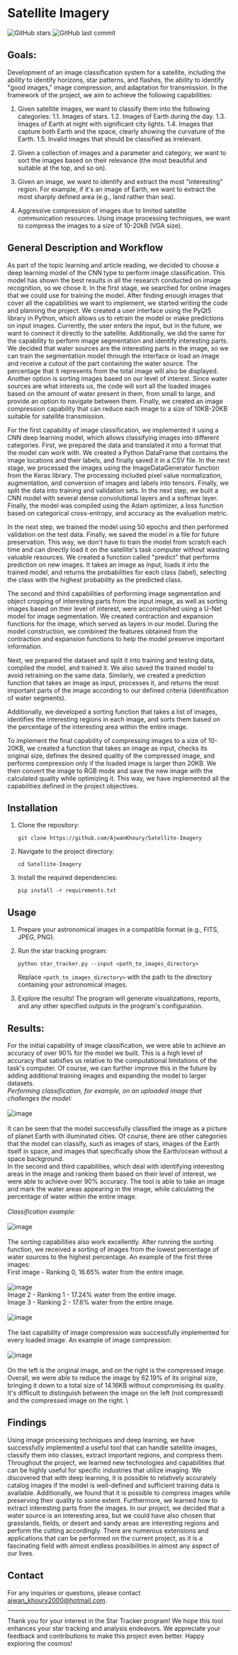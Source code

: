 # Satellite Imagery

![GitHub stars](https://img.shields.io/github/stars/AjwanKhoury/Satellite-Imagery?style=social) ![GitHub last commit](https://img.shields.io/github/last-commit/AjwanKhoury/Satellite-Imagery)

## Goals:
Development of an image classification system for a satellite, including the ability to identify horizons, star patterns, and flashes, the ability to identify "good images," image compression, and adaptation for transmission. In the framework of the project, we aim to achieve the following capabilities:

1. Given satellite images, we want to classify them into the following categories:
   1.1. Images of stars.
   1.2. Images of Earth during the day.
   1.3. Images of Earth at night with significant city lights.
   1.4. Images that capture both Earth and the space, clearly showing the curvature of the Earth.
   1.5. Invalid images that should be classified as irrelevant.

2. Given a collection of images and a parameter and category, we want to sort the images based on their relevance (the most beautiful and suitable at the top, and so on).

3. Given an image, we want to identify and extract the most "interesting" region. For example, if it's an image of Earth, we want to extract the most sharply defined area (e.g., land rather than sea).

4. Aggressive compression of images due to limited satellite communication resources. Using image processing techniques, we want to compress the images to a size of 10-20kB (VGA size).

## General Description and Workflow
As part of the topic learning and article reading, we decided to choose a deep learning model of the CNN type to perform image classification. This model has shown the best results in all the research conducted on image recognition, so we chose it. In the first stage, we searched for online images that we could use for training the model. After finding enough images that cover all the capabilities we want to implement, we started writing the code and planning the project. We created a user interface using the PyQt5 library in Python, which allows us to retrain the model or make predictions on input images. Currently, the user enters the input, but in the future, we want to connect it directly to the satellite. Additionally, we did the same for the capability to perform image segmentation and identify interesting parts. We decided that water sources are the interesting parts in the image, so we can train the segmentation model through the interface or load an image and receive a cutout of the part containing the water source. The percentage that it represents from the total image will also be displayed. Another option is sorting images based on our level of interest. Since water sources are what interests us, the code will sort all the loaded images based on the amount of water present in them, from small to large, and provide an option to navigate between them. Finally, we created an image compression capability that can reduce each image to a size of 10KB-20KB suitable for satellite transmission.

For the first capability of image classification, we implemented it using a CNN deep learning model, which allows classifying images into different categories. First, we prepared the data and translated it into a format that the model can work with. We created a Python DataFrame that contains the image locations and their labels, and finally saved it in a CSV file. In the next stage, we processed the images using the ImageDataGenerator function from the Keras library. The processing included pixel value normalization, augmentation, and conversion of images and labels into tensors. Finally, we split the data into training and validation sets. In the next step, we built a CNN model with several dense convolutional layers and a softmax layer. Finally, the model was compiled using the Adam optimizer, a loss function based on categorical cross-entropy, and accuracy as the evaluation metric.

In the next step, we trained the model using 50 epochs and then performed validation on the test data. Finally, we saved the model in a file for future preservation. This way, we don't have to train the model from scratch each time and can directly load it on the satellite's task computer without wasting valuable resources. We created a function called "predict" that performs prediction on new images. It takes an image as input, loads it into the trained model, and returns the probabilities for each class (label), selecting the class with the highest probability as the predicted class.

The second and third capabilities of performing image segmentation and object cropping of interesting parts from the input image, as well as sorting images based on their level of interest, were accomplished using a U-Net model for image segmentation. We created contraction and expansion functions for the image, which served as layers in our model. During the model construction, we combined the features obtained from the contraction and expansion functions to help the model preserve important information. 

Next, we prepared the dataset and split it into training and testing data, compiled the model, and trained it. We also saved the trained model to avoid retraining on the same data. Similarly, we created a prediction function that takes an image as input, processes it, and returns the most important parts of the image according to our defined criteria (identification of water segments).

Additionally, we developed a sorting function that takes a list of images, identifies the interesting regions in each image, and sorts them based on the percentage of the interesting area within the entire image.

To implement the final capability of compressing images to a size of 10-20KB, we created a function that takes an image as input, checks its original size, defines the desired quality of the compressed image, and performs compression only if the loaded image is larger than 20KB. We then convert the image to RGB mode and save the new image with the calculated quality while optimizing it. This way, we have implemented all the capabilities defined in the project objectives.

## Installation

1. Clone the repository:

   ```
   git clone https://github.com/AjwanKhoury/Satellite-Imagery
   ```

2. Navigate to the project directory:

   ```
   cd Satellite-Imagery
   ```

3. Install the required dependencies:

   ```
   pip install -r requirements.txt
   ```

## Usage

1. Prepare your astronomical images in a compatible format (e.g., FITS, JPEG, PNG).

2. Run the star tracking program:

   ```
   python star_tracker.py --input <path_to_images_directory>
   ```

   Replace `<path_to_images_directory>` with the path to the directory containing your astronomical images.

3. Explore the results! The program will generate visualizations, reports, and any other specified outputs in the program's configuration.

## Results:

For the initial capability of image classification, we were able to achieve an accuracy of over 90% for the model we built. This is a high level of accuracy that satisfies us relative to the computational limitations of the task's computer. Of course, we can further improve this in the future by adding additional training images and expanding the model to larger datasets. \
_Performing classification, for example, on an uploaded image that challenges the model:_\
\
![image](https://github.com/AjwanKhoury/Satellite-Imagery/assets/73795045/91a2f024-8682-4b08-a54d-7b0de0080d33) \
\
It can be seen that the model successfully classified the image as a picture of planet Earth with illuminated cities. Of course, there are other categories that the model can classify, such as images of stars, images of the Earth itself in space, and images that specifically show the Earth/ocean without a space background. \
In the second and third capabilities, which deal with identifying interesting areas in the image and ranking them based on their level of interest, we were able to achieve over 90% accuracy. The tool is able to take an image and mark the water areas appearing in the image, while calculating the percentage of water within the entire image.\
\
_Classification example:_ \
\
![image](https://github.com/AjwanKhoury/Satellite-Imagery/assets/73795045/cf59e67d-4965-463c-bacb-92e9276472df) \
\
The sorting capabilities also work excellently. After running the sorting function, we received a sorting of images from the lowest percentage of water sources to the highest percentage. An example of the first three images: \
First image - Ranking 0, 16.65% water from the entire image. \
\
![image](https://github.com/AjwanKhoury/Satellite-Imagery/assets/73795045/742fd011-b02d-4fa4-b6f6-007a3810ea92) \
Image 2 - Ranking 1 - 17.24% water from the entire image.
\
Image 3 - Ranking 2 - 17.6% water from the entire image. \
\
![image](https://github.com/AjwanKhoury/Satellite-Imagery/assets/73795045/6e284f2e-20cf-4c13-9e78-7d8913e3058a) \
\
The last capability of image compression was successfully implemented for every loaded image. An example of image compression: \
\
![image](https://github.com/AjwanKhoury/Satellite-Imagery/assets/73795045/d7f8872b-a13c-4d6f-9dc8-3bbd34eaff8b) \
\
On the left is the original image, and on the right is the compressed image. Overall, we were able to reduce the image by 62.19% of its original size, bringing it down to a total size of 14.16KB without compromising its quality. It's difficult to distinguish between the image on the left (not compressed) and the compressed image on the right. \

## Findings
Using image processing techniques and deep learning, we have successfully implemented a useful tool that can handle satellite images, classify them into classes, extract important regions, and compress them. Throughout the project, we learned new technologies and capabilities that can be highly useful for specific industries that utilize imaging. We discovered that with deep learning, it is possible to relatively accurately catalog images if the model is well-defined and sufficient training data is available. Additionally, we found that it is possible to compress images while preserving their quality to some extent. Furthermore, we learned how to extract interesting parts from the images. In our project, we decided that a water source is an interesting area, but we could have also chosen that grasslands, fields, or desert and sandy areas are interesting regions and perform the cutting accordingly. There are numerous extensions and applications that can be performed on the current project, as it is a fascinating field with almost endless possibilities in almost any aspect of our lives.


## Contact

For any inquiries or questions, please contact [ajwan_khoury2000@hotmail.com](mailto:ajwan_khoury2000@hotmail.com).

---

Thank you for your interest in the Star Tracker program! We hope this tool enhances your star tracking and analysis endeavors. We appreciate your feedback and contributions to make this project even better. Happy exploring the cosmos!
